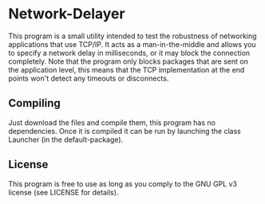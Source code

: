 # Network-Delayer
This program is a small utility intended to test the robustness of networking applications that use TCP/IP. It acts as a man-in-the-middle and allows you to specify a network delay in milliseconds, or it may block the connection completely. Note that the program only blocks packages that are sent on the application level, this means that the TCP implementation at the end points won't detect any timeouts or disconnects.

## Compiling
Just download the files and compile them, this program has no dependencies. Once it is compiled it can be run by launching the class Launcher (in the default-package). 

## License
This program is free to use as long as you comply to the GNU GPL v3 license (see LICENSE for details).